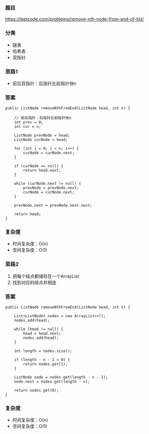 ### 题目
https://leetcode.com/problems/remove-nth-node-from-end-of-list/

### 分类
* 链表
* 哈希表
* 双指针

### 思路1
* 前后双指针：后指针比前指针快n

### 答案
```
public ListNode removeNthFromEnd(ListNode head, int n) {
    
    // 前后指针：后指针比前指针快n
    int prev = 0;
    int cur = n;
    
    ListNode prevNode = head;
    ListNode curNode = head;
    
    for (int i = 0; i < n; i++) {
        curNode = curNode.next;
    }
    
    if (curNode == null) {
        return head.next;
    }
    
    while (curNode.next != null) {
        prevNode = prevNode.next;
        curNode = curNode.next;
    }
    
    prevNode.next = prevNode.next.next;
    
    return head;
}
```

### 复杂度
* 时间复杂度：O(n)
* 空间复杂度：O(1)

### 思路2
1. 把每个结点都储存在一个ArrayList
2. 找到对应的结点并相连

### 答案
```
public ListNode removeNthFromEnd(ListNode head, int n) {
    
    List<ListNode> nodes = new ArrayList<>();
    nodes.add(head);

    while (head != null) {
        head = head.next;
        nodes.add(head);
    }
    
    int length = nodes.size();

    if (length - n - 2 < 0) {
        return nodes.get(1);
    }
    
    ListNode node = nodes.get(length - n - 2);
    node.next = nodes.get(length - n);
    
    return nodes.get(0);
}
```

### 复杂度
* 时间复杂度：O(n)
* 空间复杂度：O(1)
